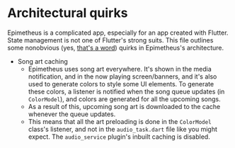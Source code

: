 # Architectural quirks
Epimetheus is a complicated app, especially for an app created with Flutter.
State management is not one of Flutter's strong suits.
This file outlines some nonobvious (yes, [that's a word](https://www.merriam-webster.com/dictionary/nonobvious)) quirks in Epimetheus's architecture.

- Song art caching
  - Epimetheus uses song art everywhere.  It's shown in the media notification, and in the now playing screen/banners, and it's also used to generate colors to style some UI elements.
    To generate these colors, a listener is notified when the song queue updates (in `ColorModel`), and colors are generated for all the upcoming songs.
  - As a result of this, upcoming song art is downloaded to the cache whenever the queue updates.
  - This means that all the art preloading is done in the `ColorModel` class's listener, and not in the `audio_task.dart` file like you might expect. The `audio_service` plugin's inbuilt caching is disabled.
